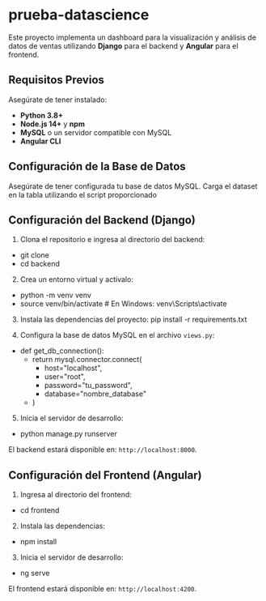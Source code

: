 # prueba-datascience

Este proyecto implementa un dashboard para la visualización y análisis de datos de ventas utilizando **Django** para el backend y **Angular** para el frontend.

## Requisitos Previos

Asegúrate de tener instalado:

- **Python 3.8+**
- **Node.js 14+** y **npm**
- **MySQL** o un servidor compatible con MySQL
- **Angular CLI**

## Configuración de la Base de Datos
Asegúrate de tener configurada tu base de datos MySQL.
Carga el dataset en la tabla utilizando el script proporcionado

## Configuración del Backend (Django)

1. Clona el repositorio e ingresa al directorio del backend:
- git clone <URL-DEL-REPOSITORIO>
- cd backend

2. Crea un entorno virtual y actívalo:
- python -m venv venv
- source venv/bin/activate  # En Windows: venv\Scripts\activate

3. Instala las dependencias del proyecto:
   pip install -r requirements.txt

4. Configura la base de datos MySQL en el archivo `views.py`:
- def get_db_connection():
   - return mysql.connector.connect(
      - host="localhost",
      - user="root",
      - password="tu_password",
      - database="nombre_database"
   - )

5. Inicia el servidor de desarrollo:
- python manage.py runserver

El backend estará disponible en: `http://localhost:8000`.

## Configuración del Frontend (Angular)

1. Ingresa al directorio del frontend:
- cd frontend

2. Instala las dependencias:
- npm install

3. Inicia el servidor de desarrollo:
- ng serve

El frontend estará disponible en: `http://localhost:4200`.
